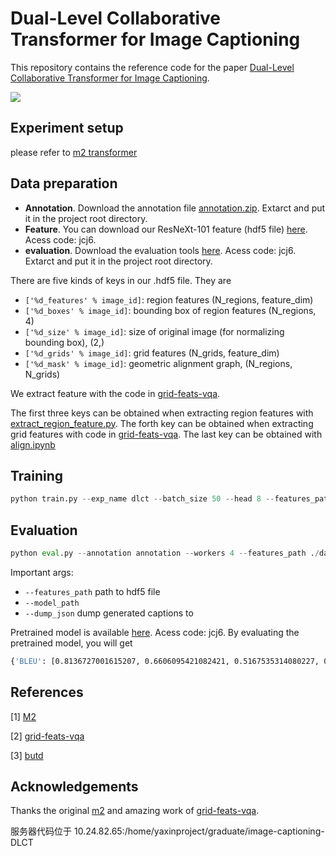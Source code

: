 # Dual-Level Collaborative Transformer for Image Captioning
This repository contains the reference code for the paper [Dual-Level Collaborative Transformer for Image Captioning](https://arxiv.org/pdf/2101.06462.pdf).

![](https://raw.githubusercontent.com/luo3300612/image-captioning-DLCT/master/images/arch.png)

## Experiment setup
please refer to [m2 transformer](https://github.com/aimagelab/meshed-memory-transformer)

## Data preparation
* **Annotation**. Download the annotation file [annotation.zip](https://drive.google.com/file/d/1i8mqKFKhqvBr8kEp3DbIh9-9UNAfKGmE/view?usp=sharing). Extarct and put it in the project root directory.
* **Feature**. You can download our ResNeXt-101 feature (hdf5 file) [here](https://pan.baidu.com/s/1xVZO7t8k4H_l3aEyuA-KXQ). Acess code: jcj6.
* **evaluation**. Download the evaluation tools [here](https://pan.baidu.com/s/1xVZO7t8k4H_l3aEyuA-KXQ). Acess code: jcj6. Extarct and put it in the project root directory.

There are five kinds of keys in our .hdf5 file. They are
* `['%d_features' % image_id]`: region features (N_regions, feature_dim)
* `['%d_boxes' % image_id]`: bounding box of region features (N_regions, 4)
* `['%d_size' % image_id]`: size of original image (for normalizing bounding box), (2,)
* `['%d_grids' % image_id]`: grid features (N_grids, feature_dim)
* `['%d_mask' % image_id]`: geometric alignment graph, (N_regions, N_grids)

We extract feature with the code in [grid-feats-vqa](https://github.com/facebookresearch/grid-feats-vqa).

The first three keys can be obtained when extracting region features with [extract_region_feature.py](./others/extract_region_feature.py).
The forth key can be obtained when extracting grid features with code in [grid-feats-vqa](https://github.com/facebookresearch/grid-feats-vqa).
The last key can be obtained with [align.ipynb](./align/align.ipynb)

## Training
```python
python train.py --exp_name dlct --batch_size 50 --head 8 --features_path ./data/coco_all_align.hdf5 --annotation annotation --workers 8 --rl_batch_size 100 --image_field ImageAllFieldWithMask --model DLCT --rl_at 17 --seed 118
```
## Evaluation
```python
python eval.py --annotation annotation --workers 4 --features_path ./data/coco_all_align.hdf5 --model_path path_of_model_to_eval --model DLCT --image_field ImageAllFieldWithMask --grid_embed --box_embed --dump_json gen_res.json --beam_size 5
```
Important args:
* `--features_path` path to hdf5 file
* `--model_path`
* `--dump_json` dump generated captions to

Pretrained model is available [here](https://pan.baidu.com/s/1xVZO7t8k4H_l3aEyuA-KXQ). Acess code: jcj6.
By evaluating the pretrained model, you will get
```bash
{'BLEU': [0.8136727001615207, 0.6606095421082421, 0.5167535314080227, 0.39790755018790197], 'METEOR': 0.29522868252436046, 'ROUGE': 0.5914367650104326, 'CIDEr': 1.3382047139781112, 'SPICE': 0.22953477359195887}
```
## References
[1] [M2](https://github.com/aimagelab/meshed-memory-transformer)

[2] [grid-feats-vqa](https://github.com/facebookresearch/grid-feats-vqa)

[3] [butd](https://openaccess.thecvf.com/content_cvpr_2018/CameraReady/1163.pdf)
## Acknowledgements
Thanks the original [m2](https://github.com/aimagelab/meshed-memory-transformer) and amazing work of [grid-feats-vqa](https://github.com/facebookresearch/grid-feats-vqa). 

服务器代码位于 10.24.82.65:/home/yaxinproject/graduate/image-captioning-DLCT